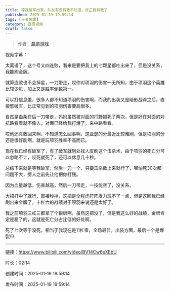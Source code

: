 ```yaml
---
title: 等我破军出来，队友有没有救不知道，反正我有救了
published: 2025-01-19 19:59:14
tags: [王者荣耀]
category: 磊哥视频
draft: false
---
```



> 作者：[磊哥游戏](https://space.bilibili.com/268941858?spm_id_from=333.788.upinfo.head.click)

视频字幕：

太离谱了，这个号又四连败，看来是要把我上的七颗星都吐出来了，但是没关系，我能刷金牌。

就算连败也不会掉星，一刀带走，哎你对项羽的伤害一无所知，由于项羽这个英雄比较少见，加上又是胜率倒数第一。

可以打信息差，很多人都不知道项羽的伤害啊，而我的出装又是暗影战斧之后，直接憋破军，比正常见到的项羽伤害要高很多。

自然是血条在后一刀带走，妈妈虽然被对面的打野抓死了两次，但是好在对面的对抗路看着就不像人，对面已经给我打爆了，来中路看看。

哎他还真敢回来啊，不知道怎么回事啊，这亚瑟的分最近比较难刷，但是项羽的分还是很好刷啊，就是玩项羽胜率不高而已。

现在我已经有破军了，有了破军就到处找人皮刷这个击杀术，由于项羽的死亡分可以忽略不计，哎死就死了，还可以休息几十秒。

总结下来就是等我破军，然后一刀一个，只要击杀数上来就行了，哪怕死30次都问题不大，劈人之前先让他把你打残。

因为血量越低，伤害越高，然后一刀带走，一技能空了，没关系。

大招打中了就行，直接秒掉，这把是全程虎符阵发力玩不了一点，但是这回我已经刷出来金牌了，十杠六的战绩对于项羽来说还是太好了。

我之前项羽三杠三都拿了个银牌啊，虽然这把没了，但是我这么好的战绩，金牌肯定是稳了的，这就是死亡分占比低的好处啊。

死了七次等于没死，相当于我现在是11杠零，全场最佳，出装方面，最后一个是爆裂甲

---


链接：https://www.bilibili.com/video/BV14Cw6eXEbU



时长：02:14

创建时间：2025-01-19 19:59:14

发布时间：2025-01-19 19:59:14
